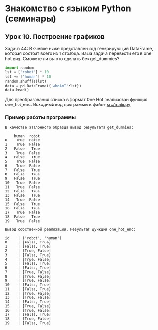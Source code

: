 
# Знакомство с языком Python (семинары)
## Урок 10. Построение графиков

Задача 44: В ячейке ниже представлен код генерирующий DataFrame, которая состоит всего из 1 столбца. Ваша задача перевести его в one hot вид. Сможете ли вы это сделать без get_dummies?

```python
import random
lst = ['robot'] * 10
lst += ['human'] * 10
random.shuffle(lst)
data = pd.DataFrame({'whoAmI':lst})
data.head()
```

Для преобразования списка в формат One Hot реализован функция one_hot_enc.
Исходный код программы в файле [src/main.py](src/main.py)


### Пример работы программы

```
В качестве эталонного образца вывод результата get_dummies:

    human  robot
0    True  False
1    True  False
2   False   True
3    True  False
4   False   True
5    True  False
6    True  False
7   False   True
8   False   True
9   False   True
10   True  False
11   True  False
12  False   True
13  False   True
14   True  False
15  False   True
16  False   True
17   True  False
18  False   True
19   True  False

Вывод собственной реализации. Результат функции one_hot_enc:

id    | ('robot', 'human')
0     | [False, True]
1     | [False, True]
2     | [True, False]
3     | [False, True]
4     | [True, False]
5     | [False, True]
6     | [False, True]
7     | [True, False]
8     | [True, False]
9     | [True, False]
10    | [False, True]
11    | [False, True]
12    | [True, False]
13    | [True, False]
14    | [False, True]
15    | [True, False]
16    | [True, False]
17    | [False, True]
18    | [True, False]
19    | [False, True]

```
